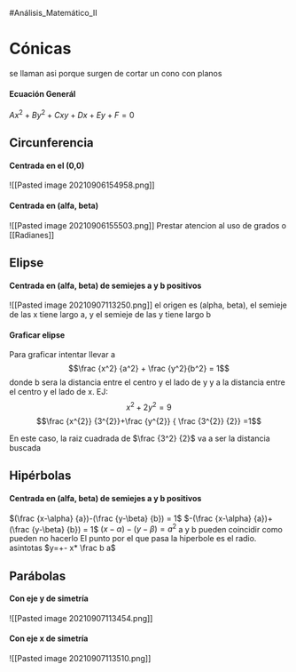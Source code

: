 #Análisis_Matemático_II
# Cónicas
se llaman asi porque surgen de cortar un cono con planos
#### Ecuación Generál
 $Ax^2+By^2+Cxy+Dx+Ey+F=0$
## Circunferencia 
#### Centrada en el (0,0)
![[Pasted image 20210906154958.png]]
#### Centrada en (alfa, beta)
![[Pasted image 20210906155503.png]]
Prestar atencion al uso de grados o [[Radianes]]

## Elipse
#### Centrada en (alfa, beta) de semiejes a y b positivos
![[Pasted image 20210907113250.png]]
el origen es (alpha, beta), el semieje de las x tiene largo a, y el semieje de las y tiene largo b
#### Graficar elipse
Para graficar intentar llevar a 
$$\frac {x^2} {a^2} + \frac {y^2}{b^2} = 1$$
donde b sera la distancia entre el centro y el lado de y y a la distancia entre el centro y el lado de x. 
EJ: 
$$ x^{2}+2 y^{2}=9$$
$$\frac {x^{2}} {3^{2}}+\frac {y^{2}} { \frac {3^{2}} {2}} =1$$

En este caso, la raiz cuadrada de $\frac  {3^2} {2}$ va a ser la distancia buscada 
## Hipérbolas
#### Centrada en (alfa, beta) de semiejes a y b positivos
$(\frac {x-\alpha} {a})-(\frac {y-\beta} {b}) = 1$
$-(\frac {x-\alpha} {a})+(\frac {y-\beta} {b}) = 1$
$( {x-\alpha} )-( {y-\beta}) = a^2$
a y b pueden coincidir como pueden no hacerlo
El punto por el que pasa la hiperbole es el radio.
asintotas $y=+- x* \frac b a$


## Parábolas
#### Con eje y de simetría
![[Pasted image 20210907113454.png]]
#### Con eje x de simetría
![[Pasted image 20210907113510.png]]